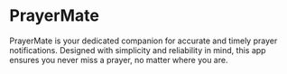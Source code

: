 # PrayerMate
PrayerMate is your dedicated companion for accurate and timely prayer notifications. Designed with simplicity and reliability in mind, this app ensures you never miss a prayer, no matter where you are.
